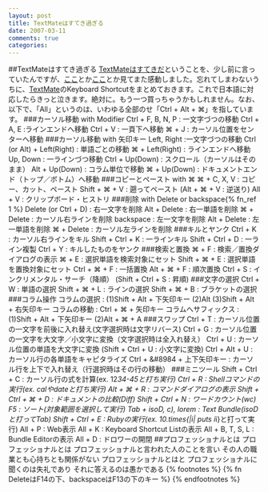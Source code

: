 ```yaml
---
layout: post
title: TextMateはすてき過ぎる
date: 2007-03-11
comments: true
categories:
---
```


##TextMateはすてき過ぎる
[TextMateはすてきだ](http://d.hatena.ne.jp/keyesberry/20060701)ということを、少し前に言っていたんですが、[ここ](http://macromates.com/screencast/math_and_column_selections.mov)とか[ここ](http://projects.serenity.de/textmate/tutorials/basics/)とか見てまた感動しました。忘れてしまわないうちに、[TextMate](http://macromates.com/)のKeyboard Shortcutをまとめておきます。これで日本語に対応したらきっと泣きます。絶対に。もう一つ買っちゃうかもしれません。なお、以下で、「All」というのは、いわゆる全部のせ「Ctrl + Alt + &#8984;」を指しています。
###カーソル移動 with Modifier
Ctrl + F, B, N, P : 一文字づつの移動
Ctrl + A, E :ラインエンドへ移動
Ctrl + V : 一頁下へ移動
&#8984; + J : カーソル位置をセンターへ移動
###カーソル移動 with 矢印キー
Left, Right :一文字づつの移動
Ctrl (or Alt) + Left(Right) : 単語ごとの移動
&#8984; + Left(Right) : ラインエンドへ移動
Up, Down : 一ラインづつ移動
Ctrl + Up(Down) : スクロール（カーソルはそのまま）
Alt + Up(Down) : コラム単位で移動
&#8984; + Up(Down) : ドキュメントエンド（トップ／ボトム）へ移動
###コピーとペースト with &#8984;
&#8984; + C, X, V : コピー、カット、ペースト
Shift + &#8984; + V : 遡ってペースト
 (Alt + &#8984; + V : 逆送り)
All + V : クリップボード・ヒストリ
###削除 with Delete or backspace{% fn_ref 1 %}
Delete (or Ctrl + D) : 右一文字を削除
Alt + Delete : 右一単語を削除
&#8984; + Delete : カーソル右ラインを削除
backspace : 左一文字を削除
Alt + Delete : 左一単語を削除
&#8984; + Delete : カーソル左ラインを削除
###キルとヤンク
Ctrl + K : カーソル右ラインをキル
Shift + Ctrl + K : 一ラインキル
Shift + Ctrl + D : 一ライン複製
Ctrl + Y : キルしたものをヤンク
###検索と置換
&#8984; + F : 検索／置換ダイアログの表示
&#8984; + E : 選択単語を検索対象にセット
Shift + &#8984; + E : 選択単語を置換対象にセット
Ctrl + &#8984; + F : 一括置換
Alt + &#8984; + F : 順次置換
Ctrl + S : インクリメンタル・サーチ（降順）
(Shift + Ctrl + S : 昇順)
###文字の選択
Ctrl + W : 単語の選択
Shift + &#8984; + L : ラインの選択
Shift + &#8984; + B : ブラケットの選択
###コラム操作
コラムの選択 :
   (1)Shift + Alt + 下矢印キー
   (2)Alt
   (3)Shift + Alt + 右矢印キー
コラムの移動 :
   Ctrl + &#8984; + 矢印キー
コラムへサフィックス :
   (1)Shift + Alt + 下矢印キー
   (2)Alt + &#8984; + A
###スワップ
Ctrl + T : カーソル位置の一文字を前後に入れ替え(文字選択時は文字リバース)
Ctrl + G : カーソル位置の一文字を大文字／小文字に変換（文字選択時は全入れ替え）
Ctrl + U : カーソル位置の単語を大文字に変換
(Shift + Ctrl + U : 小文字に変換)
Ctrl + Alt + U : カーソル行の各単語をキャピタライズ
Ctrl + &#8984 + 上下矢印キー : カーソル行を上下で入れ替え（行選択時はその行の移動）
###ミニツール
Shift + Ctrl + C : カーソル行の式を計算(ex. 12*34-45と打ち実行)
Ctrl + R : Shellコマンドの実行(ex. calやdateと打ち実行)
Alt + &#8984; + R : コマンドダイアログの表示
Shift + Ctrl + &#8984; + D : ドキュメントの比較(Diff)
Shift + Ctrl + N : ワードカウント(wc)
F5 : ソート(対象範囲を選択して実行)
Tab + isoD, c), lorem : Text Bundle(isoDと打ってTab)
Shift + Ctrl + E : Rubyの実行(ex. 10.times{|i| puts i*i}と打って実行)
All + P : Web表示
All + K : Keyboard Shortcut Listの表示
All + B, T, S, L : Bundle Editorの表示
All + D : ドロワーの開閉
##プロフェッショナルとは
プロフェッショナルとは
プロフェッショナルと言われた人のことを言い
その人の職業とも心持ちとも関係がない
プロフェッショナルとはと
プロフェッショナルに聞くのは失礼であり
それに答えるのは愚かである
{% footnotes %}
   {% fn DeleteはF14の下、backspaceはF13の下のキー %}
{% endfootnotes %}
